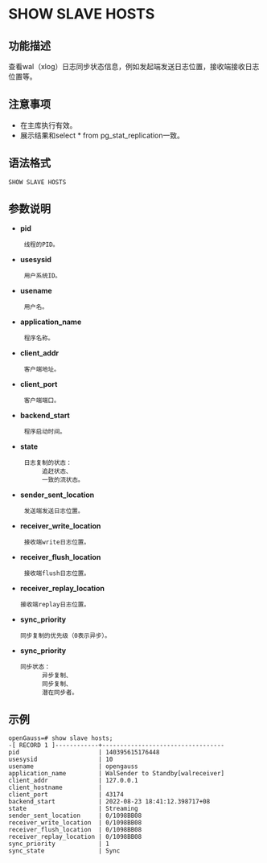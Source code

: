 # SHOW SLAVE HOSTS 

## 功能描述<a name="zh-cn_topic_0283137542_zh-cn_topic_0237122167_zh-cn_topic_0059778902_s86b6c9741c7741d3976c5e358e8d5486"></a>

查看wal（xlog）日志同步状态信息，例如发起端发送日志位置，接收端接收日志位置等。

## 注意事项<a name="zh-cn_topic_0283137542_zh-cn_topic_0237122167_zh-cn_topic_0059778902_sdd2da7fe44624eb99ee77013ff96c6bd"></a>

-  在主库执行有效。
-  展示结果和select * from pg_stat_replication一致。

## 语法格式<a name="zh-cn_topic_0283137542_zh-cn_topic_0237122167_zh-cn_topic_0059778902_se242be9719f44731b261539dbd42d7b9"></a>

```
SHOW SLAVE HOSTS

```

## 参数说明<a name="zh-cn_topic_0283137542_zh-cn_topic_0237122167_zh-cn_topic_0059778902_s06dfa4f09bfd4e0d9826a80e6a91b0a6"></a>

- **pid**

       线程的PID。

- **usesysid**

       用户系统ID。

- **usename**

       用户名。

- **application_name**

       程序名称。

- **client_addr**

       客户端地址。

- **client_port**

       客户端端口。

- **backend_start**

       程序启动时间。

- **state**

       日志复制的状态：
            追赶状态、
            一致的流状态。

- **sender_sent_location**

       发送端发送日志位置。

- **receiver_write_location**

       接收端write日志位置。

- **receiver_flush_location**

       接收端flush日志位置。

- **receiver_replay_location**

      接收端replay日志位置。

- **sync_priority**

      同步复制的优先级（0表示异步）。

- **sync_priority**
            
      同步状态：
            异步复制、
            同步复制、
            潜在同步者。

## 示例<a name="zh-cn_topic_0283137542_zh-cn_topic_0237122167_zh-cn_topic_0059778902_sfff14489321642278317cf06cd89810d"></a>

```
openGauss=# show slave hosts;
-[ RECORD 1 ]------------+----------------------------------
pid                      | 140395615176448
usesysid                 | 10
usename                  | opengauss
application_name         | WalSender to Standby[walreceiver]
client_addr              | 127.0.0.1
client_hostname          |
client_port              | 43174
backend_start            | 2022-08-23 18:41:12.398717+08
state                    | Streaming
sender_sent_location     | 0/1098BB08
receiver_write_location  | 0/1098BB08
receiver_flush_location  | 0/1098BB08
receiver_replay_location | 0/1098BB08
sync_priority            | 1
sync_state               | Sync
```
